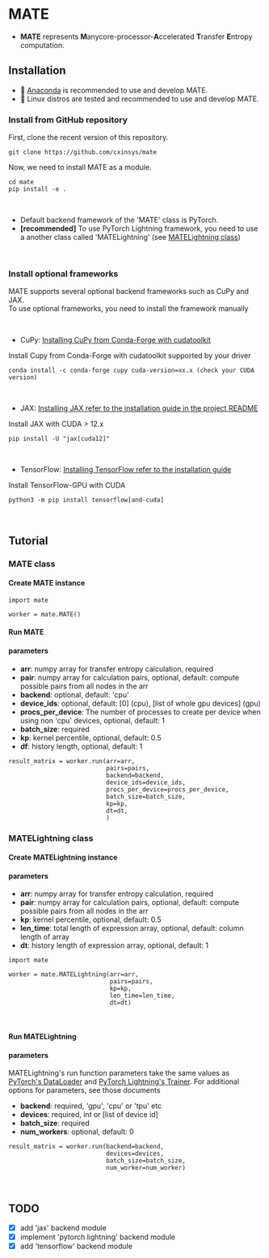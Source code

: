 # MATE
- **MATE** represents **M**anycore-processor-**A**ccelerated **T**ransfer **E**ntropy computation.


## Installation
- :snake: [Anaconda](https://www.anaconda.com) is recommended to use and develop MATE.
- :penguin: Linux distros are tested and recommended to use and develop MATE.

### Install from GitHub repository
First, clone the recent version of this repository.

```
git clone https://github.com/cxinsys/mate
```


Now, we need to install MATE as a module.

```
cd mate
pip install -e .
```
<br>

- Default backend framework of the 'MATE' class is PyTorch.
- **[recommended]** To use PyTorch Lightning framework, you need to use a another class called 'MATELightning' (see [MATELightning class](#MATELightning-class))

<br>

### Install optional frameworks

MATE supports several optional backend frameworks such as CuPy and JAX. \
To use optional frameworks, you need to install the framework manually

<br>

- CuPy: [Installing CuPy from Conda-Forge with cudatoolkit](https://docs.cupy.dev/en/stable/install.html#installing-cupy-from-conda-forge)

Install Cupy from Conda-Forge with cudatoolkit supported by your driver
```angular2html
conda install -c conda-forge cupy cuda-version=xx.x (check your CUDA version)
```
<br>

- JAX: [Installing JAX refer to the installation guide in the project README](https://github.com/google/jax#installation)

[//]: # (**You must first install [CUDA]&#40;https://developer.nvidia.com/cuda-downloads&#41; and [CuDNN]&#40;https://developer.nvidia.com/cudnn&#41; before installing JAX**)

[//]: # ()
[//]: # (After install CUDA and CuDNN you can specify a particular CUDA and CuDNN version for jax explicitly)
Install JAX with CUDA > 12.x
```angular2html
pip install -U "jax[cuda12]"
```

<br>

- TensorFlow: [Installing TensorFlow refer to the installation guide](https://www.tensorflow.org/install/pip?hl=en#linux)

[//]: # (**You must first install [CUDA]&#40;https://developer.nvidia.com/cuda-downloads&#41; and [CuDNN]&#40;https://developer.nvidia.com/cudnn&#41; before installing JAX**)

[//]: # ()
[//]: # (After install CUDA and CuDNN you can specify a particular CUDA and CuDNN version for jax explicitly)
Install TensorFlow-GPU with CUDA
```angular2html
python3 -m pip install tensorflow[and-cuda]
```

<br>


## Tutorial

### MATE class
#### Create MATE instance

```angular2html
import mate

worker = mate.MATE()
```


#### Run MATE

#### parameters

[//]: # (MATE goes through a binning process, which is sensitive to noise. )

[//]: # (To work around this, you can use a smooth function like )

[//]: # (scipy's [savgol_filter]&#40;https://docs.scipy.org/doc/scipy/reference/generated/scipy.signal.savgol_filter.html#scipy-signal-savgol-filter&#41;.)

- **arr**: numpy array for transfer entropy calculation, required
- **pair**: numpy array for calculation pairs, optional, default: compute possible pairs from all nodes in the arr
- **backend**: optional, default: 'cpu'
- **device_ids**: optional, default: [0] (cpu), [list of whole gpu devices] (gpu) 
- **procs_per_device**: The number of processes to create per device when using non 'cpu' devices, optional, default: 1
- **batch_size**: required
- **kp**: kernel percentile, optional, default: 0.5
- **df**: history length, optional, default: 1


```angular2html
result_matrix = worker.run(arr=arr,
                           pairs=pairs,
                           backend=backend,
                           device_ids=device_ids,
                           procs_per_device=procs_per_device,
                           batch_size=batch_size,
                           kp=kp,
                           dt=dt,
                           )
```

### MATELightning class
#### Create MATELightning instance

#### parameters


- **arr**: numpy array for transfer entropy calculation, required
- **pair**: numpy array for calculation pairs, optional, default: compute possible pairs from all nodes in the arr
- **kp**: kernel percentile, optional, default: 0.5
- **len_time**: total length of expression array, optional, default: column length of array
- **dt**: history length of expression array, optional, default: 1

```angular2html
import mate

worker = mate.MATELightning(arr=arr,
                            pairs=pairs,
                            kp=kp,
                            len_time=len_time,
                            dt=dt)
```
<br>

#### Run MATELightning
#### parameters

MATELightning's run function parameters take the same values as [PyTorch's DataLoader](https://pytorch.org/docs/stable/data.html#torch.utils.data.DataLoader)
and [PyTorch Lightning's Trainer](https://lightning.ai/docs/pytorch/stable/api/lightning.pytorch.trainer.trainer.Trainer.html#trainer). 
For additional options for parameters, see those documents

- **backend**: required, 'gpu', 'cpu' or 'tpu' etc
- **devices**: required, int or [list of device id]
- **batch_size**: required
- **num_workers**: optional, default: 0
```angular2html
result_matrix = worker.run(backend=backend,
                           devices=devices,
                           batch_size=batch_size,
                           num_worker=num_worker)
```

<br>

## TODO

- [x] add 'jax' backend module
- [x] implement 'pytorch lightning' backend module
- [x] add 'tensorflow' backend module
